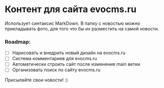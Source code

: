 # Контент для сайта evocms.ru

Использует синтаксис MarkDown. В папку с новостью можно прикладывать фото, для того что бы их разместить на самой новости.

### Roadmap:
- [ ] Нарисовать и внедрить новый дизайн на evocms.ru
- [ ] Система комментариев для evocms.ru
- [ ] Автоматически строить сайт после изменения main ветки
- [ ] Организовать поиск по сайту evocms.ru

Присылайте свои новости! :)